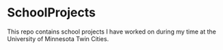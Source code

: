 # SchoolProjects

This repo contains school projects I have worked on during my time at the University of Minnesota Twin Cities.

